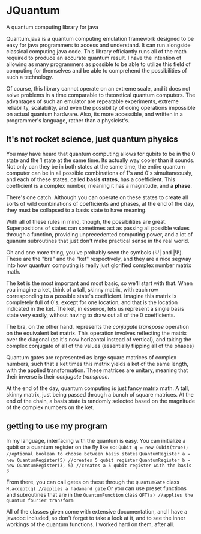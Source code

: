 # JQuantum
A quantum computing library for java

Quantum.java is a quantum computing emulation framework designed to be easy for java programmers to access and understand. It can run alongside classical computing java code. This library efficiantly runs all of the math required to produce an accurate quantum result. I have the intention of allowing as many programmers as possible to be able to utilize this field of computing for themselves and be able to comprehend the possibilities of such a technology.

Of course, this library cannot operate on an extreme scale, and it does not solve problems in a time comparable to theoretical quantum computers. The advantages of such an emulator are repeatable experiments, extreme reliability, scalability, and even the possibility of doing operations impossible on actual quantum hardware. Also, its more accessible, and written in a programmer's language, rather than a physicist's.

## It's not rocket science, just quantum physics

You may have heard that quantum computing allows for qubits to be in the 0 state and the 1 state at the same time. Its actually way cooler than it sounds. Not only can they be in both states at the same time, the entire quantum computer can be in all possible combinations of 1's and 0's simultaneously, and each of these states, called **basis states**, has a coefficient. This coefficient is a complex number, meaning it has a magnitude, and a **phase**. 

There's one catch. Although you can operate on these states to create all sorts of wild combinations of coefficients and phases, at the end of the day, they must be collapsed to a basis state to have meaning. 

With all of these rules in mind, though, the possibilities are great. Superpositions of states can sometimes act as passing all possible values through a function, providing unprecedented computing power, and a lot of quanum subroutines that just don't make practical sense in the real world. 

Oh and one more thing, you've probably seen the symbols ⟨Ψ| and |Ψ⟩. These are the "bra" and the "ket" respectively, and they are a nice segway into how quantum computing is really just glorified complex number matrix math. 

The ket is the most important and most basic, so we'll start with that. When you imagine a ket, think of a tall, skinny matrix, with each row corresponding to a possible state's coefficient. Imagine this matrix is completely full of 0's, except for one location, and that is the location indicated in the ket. The ket, in essence, lets us represent a single basis state very easily, without having to draw out all of the 0 coefficients. 

The bra, on the other hand, represents the _conjugate transpose_ operation on the equivalent ket matrix. This operation involves reflecting the matrix over the diagonal (so it's now horizontal instead of vertical), and taking the complex conjugate of all of the values (essentially flipping all of the phases)

Quantum gates are represented as large square matrices of complex numbers, such that a ket times this matrix yields a ket of the same length, with the applied transformation. These matrices are unitary, meaning that their inverse is their _conjugate transpose_. 

At the end of the day, quantum computing is just fancy matrix math. A tall, skinny matrix, just being passed through a bunch of square matrices. At the end of the chain, a basis state is randomly selected based on the magnitude of the complex numbers on the ket.

## getting to use my program

In my language, interfacing with the quantum is easy. You can initialize a qubit or a quantum register on the fly like so:
`Qubit q = new Qubit(true); //optional boolean to choose between basis states`
`QuantumRegister a = new QuantumRegister(5) //creates 5 qubit register`
`QuantumRegister b = new QuantumRegister(3, 5) //creates a 5 qubit register with the basis 3`

From there, you can call gates on these through the `QuantumGate` class
`H.accept(q) //applies a hadamard gate`
Or you can use preset functions and subroutines that are in the `QuantumFunction` class
`QFT(a) //applies the quantum fourier transform`

All of the classes given come with extensive documentation, and I have a javadoc included, so don't forget to take a look at it, and to see the inner workings of the quantum functions. I worked hard on them, after all.
